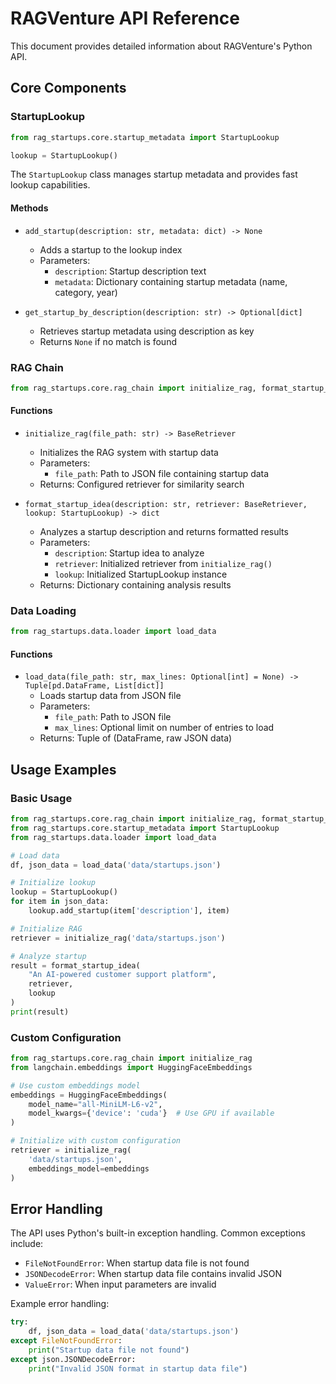 # RAGVenture API Reference

This document provides detailed information about RAGVenture's Python API.

## Core Components

### StartupLookup

```python
from rag_startups.core.startup_metadata import StartupLookup

lookup = StartupLookup()
```

The `StartupLookup` class manages startup metadata and provides fast lookup capabilities.

#### Methods

- `add_startup(description: str, metadata: dict) -> None`
  - Adds a startup to the lookup index
  - Parameters:
    - `description`: Startup description text
    - `metadata`: Dictionary containing startup metadata (name, category, year)

- `get_startup_by_description(description: str) -> Optional[dict]`
  - Retrieves startup metadata using description as key
  - Returns `None` if no match is found

### RAG Chain

```python
from rag_startups.core.rag_chain import initialize_rag, format_startup_idea
```

#### Functions

- `initialize_rag(file_path: str) -> BaseRetriever`
  - Initializes the RAG system with startup data
  - Parameters:
    - `file_path`: Path to JSON file containing startup data
  - Returns: Configured retriever for similarity search

- `format_startup_idea(description: str, retriever: BaseRetriever, lookup: StartupLookup) -> dict`
  - Analyzes a startup description and returns formatted results
  - Parameters:
    - `description`: Startup idea to analyze
    - `retriever`: Initialized retriever from `initialize_rag()`
    - `lookup`: Initialized StartupLookup instance
  - Returns: Dictionary containing analysis results

### Data Loading

```python
from rag_startups.data.loader import load_data
```

#### Functions

- `load_data(file_path: str, max_lines: Optional[int] = None) -> Tuple[pd.DataFrame, List[dict]]`
  - Loads startup data from JSON file
  - Parameters:
    - `file_path`: Path to JSON file
    - `max_lines`: Optional limit on number of entries to load
  - Returns: Tuple of (DataFrame, raw JSON data)

## Usage Examples

### Basic Usage

```python
from rag_startups.core.rag_chain import initialize_rag, format_startup_idea
from rag_startups.core.startup_metadata import StartupLookup
from rag_startups.data.loader import load_data

# Load data
df, json_data = load_data('data/startups.json')

# Initialize lookup
lookup = StartupLookup()
for item in json_data:
    lookup.add_startup(item['description'], item)

# Initialize RAG
retriever = initialize_rag('data/startups.json')

# Analyze startup
result = format_startup_idea(
    "An AI-powered customer support platform",
    retriever,
    lookup
)
print(result)
```

### Custom Configuration

```python
from rag_startups.core.rag_chain import initialize_rag
from langchain.embeddings import HuggingFaceEmbeddings

# Use custom embeddings model
embeddings = HuggingFaceEmbeddings(
    model_name="all-MiniLM-L6-v2",
    model_kwargs={'device': 'cuda'}  # Use GPU if available
)

# Initialize with custom configuration
retriever = initialize_rag(
    'data/startups.json',
    embeddings_model=embeddings
)
```

## Error Handling

The API uses Python's built-in exception handling. Common exceptions include:

- `FileNotFoundError`: When startup data file is not found
- `JSONDecodeError`: When startup data file contains invalid JSON
- `ValueError`: When input parameters are invalid

Example error handling:

```python
try:
    df, json_data = load_data('data/startups.json')
except FileNotFoundError:
    print("Startup data file not found")
except json.JSONDecodeError:
    print("Invalid JSON format in startup data file")
```
